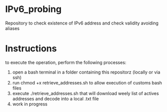 # IPv6_probing
Repository to check existence of IPv6 address and check validity avoiding aliases

# Instructions
to execute the operation, perform the following processes:
1. open a bash terminal in a folder containing this repositorz (locally or via ssh)
2. run chmod +x retrieve_addresses.sh to allow execution of customs bash files
3. execute ./retrieve_addresses.sh that will download weely list of actives addresses and decode into a local .txt file
4. work in progress
